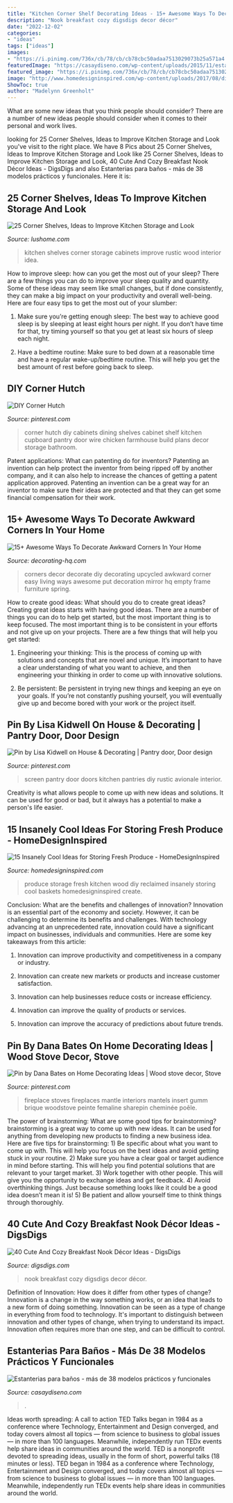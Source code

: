 ```yaml
---
title: "Kitchen Corner Shelf Decorating Ideas - 15+ Awesome Ways To Decorate Awkward Corners In Your Home"
description: "Nook breakfast cozy digsdigs decor décor"
date: "2022-12-02"
categories:
- "ideas"
tags: ["ideas"]
images:
- "https://i.pinimg.com/736x/cb/78/cb/cb78cbc50adaa7513029073b25a571a4.jpg"
featuredImage: "https://casaydiseno.com/wp-content/uploads/2015/11/estantes-integrados.vidrio.baños.jpg"
featured_image: "https://i.pinimg.com/736x/cb/78/cb/cb78cbc50adaa7513029073b25a571a4.jpg"
image: "http://www.homedesigninspired.com/wp-content/uploads/2017/08/diy-kitchen-produce-storage-5.jpg"
ShowToc: true
author: "Madelynn Greenholt"
---
```



What are some new ideas that you think people should consider?
There are a number of new ideas people should consider when it comes to their personal and work lives.

	

		
looking for 25 Corner Shelves, Ideas to Improve Kitchen Storage and Look you've visit to the right place. We have 8 Pics about 25 Corner Shelves, Ideas to Improve Kitchen Storage and Look like 25 Corner Shelves, Ideas to Improve Kitchen Storage and Look, 40 Cute And Cozy Breakfast Nook Décor Ideas - DigsDigs and also Estanterias para baños - más de 38 modelos prácticos y funcionales. Here it is:
		
    
## 25 Corner Shelves, Ideas To Improve Kitchen Storage And Look

<img loading=lazy src="https://www.lushome.com/wp-content/uploads/2018/11/corner-shelves-wall-kitchen-design-13.jpg" onerror="this.onerror=null;this.src='https://tse3.mm.bing.net/th?id=OIP.TTj2z_SKND0B0IyYWK2HqAAAAA&amp;pid=15.1';" alt="25 Corner Shelves, Ideas to Improve Kitchen Storage and Look">

_Source: lushome.com_

>kitchen shelves corner storage cabinets improve rustic wood interior idea. 

	

How to improve sleep: how can you get the most out of your sleep?
There are a few things you can do to improve your sleep quality and quantity. Some of these ideas may seem like small changes, but if done consistently, they can make a big impact on your productivity and overall well-being. Here are four easy tips to get the most out of your slumber: 
1. Make sure you’re getting enough sleep: The best way to achieve good sleep is by sleeping at least eight hours per night. If you don’t have time for that, try timing yourself so that you get at least six hours of sleep each night. 

2. Have a bedtime routine: Make sure to bed down at a reasonable time and have a regular wake-up/bedtime routine. This will help you get the best amount of rest before going back to sleep. 


    
## DIY Corner Hutch

<img loading=lazy src="https://i.pinimg.com/736x/eb/ce/88/ebce883870d8cc25a1c170df90452037--corner-cabinets-corner-shelf-cabinet.jpg?b=t" onerror="this.onerror=null;this.src='https://tse2.mm.bing.net/th?id=OIP.qSWQc1AOl8Yxzy4v0c2KbQHaJ3&amp;pid=15.1';" alt="DIY Corner Hutch">

_Source: pinterest.com_

>corner hutch diy cabinets dining shelves cabinet shelf kitchen cupboard pantry door wire chicken farmhouse build plans decor storage bathroom. 

	

Patent applications: What can patenting do for inventors?
Patenting an invention can help protect the inventor from being ripped off by another company, and it can also help to increase the chances of getting a patent application approved. Patenting an invention can be a great way for an inventor to make sure their ideas are protected and that they can get some financial compensation for their work.

    
## 15+ Awesome Ways To Decorate Awkward Corners In Your Home

<img loading=lazy src="https://decorating-hq.com/wp-content/uploads/decorate-awkward-corners-14.jpg" onerror="this.onerror=null;this.src='https://tse2.mm.bing.net/th?id=OIP._RUq9Aj0oe9xm8SsMpAEaAHaJ3&amp;pid=15.1';" alt="15+ Awesome Ways To Decorate Awkward Corners In Your Home">

_Source: decorating-hq.com_

>corners decor decorate diy decorating upcycled awkward corner easy living ways awesome put decoration mirror hq empty frame furniture spring. 

	

How to create good ideas: What should you do to create great ideas?
Creating great ideas starts with having good ideas. There are a number of things you can do to help get started, but the most important thing is to keep focused. The most important thing is to be consistent in your efforts and not give up on your projects. There are a few things that will help you get started:
1. Engineering your thinking: This is the process of coming up with solutions and concepts that are novel and unique. It’s important to have a clear understanding of what you want to achieve, and then engineering your thinking in order to come up with innovative solutions.

2. Be persistent: Be persistent in trying new things and keeping an eye on your goals. If you’re not constantly pushing yourself, you will eventually give up and become bored with your work or the project itself.


    
## Pin By Lisa Kidwell On House &amp; Decorating | Pantry Door, Door Design

<img loading=lazy src="https://i.pinimg.com/736x/6f/6e/80/6f6e801cac0f709036bbb5aee7adab2b--pantry-doors-screen-doors.jpg" onerror="this.onerror=null;this.src='https://tse1.mm.bing.net/th?id=OIP.BZf9tQ4DlEAJ_M1bB67jowHaJ4&amp;pid=15.1';" alt="Pin by Lisa Kidwell on House &amp; Decorating | Pantry door, Door design">

_Source: pinterest.com_

>screen pantry door doors kitchen pantries diy rustic avionale interior. 

	

Creativity is what allows people to come up with new ideas and solutions. It can be used for good or bad, but it always has a potential to make a person's life easier.

    
## 15 Insanely Cool Ideas For Storing Fresh Produce - HomeDesignInspired

<img loading=lazy src="http://www.homedesigninspired.com/wp-content/uploads/2017/08/diy-kitchen-produce-storage-5.jpg" onerror="this.onerror=null;this.src='https://tse3.mm.bing.net/th?id=OIP.7-qgC6tXLKUWLmbHFAN3-gHaLw&amp;pid=15.1';" alt="15 Insanely Cool Ideas for Storing Fresh Produce - HomeDesignInspired">

_Source: homedesigninspired.com_

>produce storage fresh kitchen wood diy reclaimed insanely storing cool baskets homedesigninspired create. 

	

Conclusion: What are the benefits and challenges of innovation?
Innovation is an essential part of the economy and society. However, it can be challenging to determine its benefits and challenges. With technology advancing at an unprecedented rate, innovation could have a significant impact on businesses, individuals and communities. Here are some key takeaways from this article:
1. Innovation can improve productivity and competitiveness in a company or industry.

2. Innovation can create new markets or products and increase customer satisfaction.

3. Innovation can help businesses reduce costs or increase efficiency.

4. Innovation can improve the quality of products or services.

5. Innovation can improve the accuracy of predictions about future trends.

    
## Pin By Dana Bates On Home Decorating Ideas | Wood Stove Decor, Stove

<img loading=lazy src="https://i.pinimg.com/736x/cb/78/cb/cb78cbc50adaa7513029073b25a571a4.jpg" onerror="this.onerror=null;this.src='https://tse1.mm.bing.net/th?id=OIP.-2Bn3TEPSLll4nrmcKZWCwHaJ3&amp;pid=15.1';" alt="Pin by Dana Bates on Home Decorating Ideas | Wood stove decor, Stove">

_Source: pinterest.com_

>fireplace stoves fireplaces mantle interiors mantels insert gumm brique woodstove peinte femaline sharepin cheminée poêle. 

	

The power of brainstorming: What are some good tips for brainstorming?
brainstorming is a great way to come up with new ideas. It can be used for anything from developing new products to finding a new business idea. Here are five tips for brainstorming: 1) Be specific about what you want to come up with. This will help you focus on the best ideas and avoid getting stuck in your routine. 2) Make sure you have a clear goal or target audience in mind before starting. This will help you find potential solutions that are relevant to your target market. 3) Work together with other people. This will give you the opportunity to exchange ideas and get feedback. 4) Avoid overthinking things. Just because something looks like it could be a good idea doesn’t mean it is! 5) Be patient and allow yourself time to think things through thoroughly.

    
## 40 Cute And Cozy Breakfast Nook Décor Ideas - DigsDigs

<img loading=lazy src="https://www.digsdigs.com/photos/cute-and-cozy-breakfast-nook-decor-ideas-27-554x739.jpg" onerror="this.onerror=null;this.src='https://tse3.mm.bing.net/th?id=OIP.nMsQJirDnIHHjKlHqa10RwHaJ4&amp;pid=15.1';" alt="40 Cute And Cozy Breakfast Nook Décor Ideas - DigsDigs">

_Source: digsdigs.com_

>nook breakfast cozy digsdigs decor décor. 

	

Definition of Innovation: How does it differ from other types of change?
Innovation is a change in the way something works, or an idea that leads to a new form of doing something. Innovation can be seen as a type of change in everything from food to technology. It's important to distinguish between innovation and other types of change, when trying to understand its impact. Innovation often requires more than one step, and can be difficult to control.

    
## Estanterias Para Baños - Más De 38 Modelos Prácticos Y Funcionales

<img loading=lazy src="https://casaydiseno.com/wp-content/uploads/2015/11/estantes-integrados.vidrio.baños.jpg" onerror="this.onerror=null;this.src='https://tse3.mm.bing.net/th?id=OIP.xkrOTRcPfpPWtSbsYztmkwHaJ4&amp;pid=15.1';" alt="Estanterias para baños - más de 38 modelos prácticos y funcionales">

_Source: casaydiseno.com_

>. 

	

Ideas worth spreading: A call to action
TED Talks began in 1984 as a conference where Technology, Entertainment and Design converged, and today covers almost all topics — from science to business to global issues — in more than 100 languages. Meanwhile, independently run TEDx events help share ideas in communities around the world.
TED is a nonprofit devoted to spreading ideas, usually in the form of short, powerful talks (18 minutes or less). TED began in 1984 as a conference where Technology, Entertainment and Design converged, and today covers almost all topics — from science to business to global issues — in more than 100 languages. Meanwhile, independently run TEDx events help share ideas in communities around the world.

